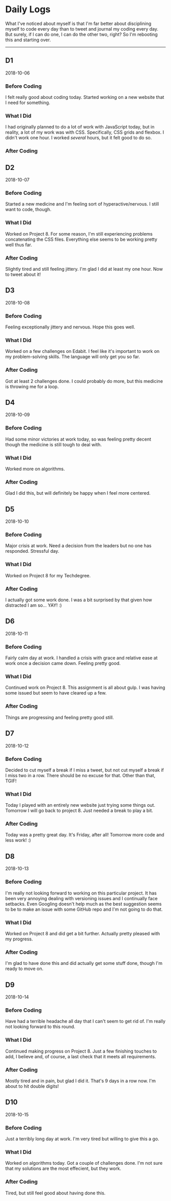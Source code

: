 # Daily Logs

What I've noticed about myself is that I'm far better about disciplining myself to code every day
than to tweet and journal my coding every day. But surely, if I can do one, I can do the other two, right?
So I'm rebooting this and starting over.

---

## D1

2018-10-06

### Before Coding

I felt really good about coding today. Started working on a new website that I need for something.

### What I Did

I had originally planned to do a lot of work with JavaScript today, but in reality, a lot of my work
was with CSS. Specifically, CSS grids and flexbox. I didn't work one hour. I worked *several* hours,
but it felt good to do so.

### After Coding

## D2

2018-10-07

### Before Coding

Started a new medicine and I'm feeling sort of hyperactive/nervous. I still want to code, though.

### What I Did

Worked on Project 8. For some reason, I'm still experiencing problems concatenating the CSS files. Everything
else seems to be working pretty well thus far.

### After Coding

Slightly tired and still feeling jittery. I'm glad I did at least my one hour. Now to tweet about it!

## D3

2018-10-08

### Before Coding

Feeling exceptionally jittery and nervous. Hope this goes well.

### What I Did

Worked on a few challenges on Edabit. I feel like it's important to work on my problem-solving
skills. The language will only get you so far.

### After Coding

Got at least 2 challenges done. I could probably do more, but this medicine is throwing me for a loop.

## D4

2018-10-09

### Before Coding

Had some minor victories at work today, so was feeling pretty decent though the medicine is still tough to deal with.

### What I Did

Worked more on algorithms.

### After Coding

Glad I did this, but will definitely be happy when I feel more centered.

## D5

2018-10-10

### Before Coding

Major crisis at work. Need a decision from the leaders but no one has responded. Stressful day.

### What I Did

Worked on Project 8 for my Techdegree.

### After Coding

I actually got some work done. I was a bit surprised by that given how distracted I am so... YAY! :)

## D6

2018-10-11

### Before Coding

Fairly calm day at work. I handled a crisis with grace and relative ease at work once a decision came down. Feeling pretty good.

### What I Did

Continued work on Project 8. This assignment is all about gulp. I was having some issued but seem to have cleared up a few.

### After Coding

Things are progressing and feeling pretty good still.

## D7

2018-10-12

### Before Coding

Decided to cut myself a break if I miss a tweet, but not cut myself a break if I miss two in a row. There should be no excuse for that. Other than that, TGIF!

### What I Did

Today I played with an entirely new website just trying some things out. Tomorrow I will go back to project 8. Just needed a break to play a bit.

### After Coding

Today was a pretty great day. It's Friday, after all! Tomorrow more code and less work! :)

## D8

2018-10-13

### Before Coding

I'm really not looking forward to working on this particular project. It has been very annoying dealing with versioning issues and I continually face setbacks. Even Googling doesn't help much as the best suggestion seems to be to make an issue with some GitHub repo and I'm not going to do that.

### What I Did

Worked on Project 8 and did get a bit further. Actually pretty pleased with my progress.

### After Coding

I'm glad to have done this and did actually get some stuff done, though I'm ready to move on.

## D9

2018-10-14

### Before Coding

Have had a terrible headache all day that I can't seem to get rid of. I'm really not looking forward to this round.

### What I Did

Continued making progress on Project 8. Just a few finishing touches to add, I believe and, of course, a last check that it meets all requirements.

### After Coding

Mostly tired and in pain, but glad I did it. That's 9 days in a row now. I'm about to hit double digits!

## D10

2018-10-15

### Before Coding

Just a terribly long day at work. I'm very tired but willing to give this a go.

### What I Did

Worked on algorithms today. Got a couple of challenges done. I'm not sure that my solutions are the most effecient, but they work.

### After Coding

Tired, but still feel good about having done this.